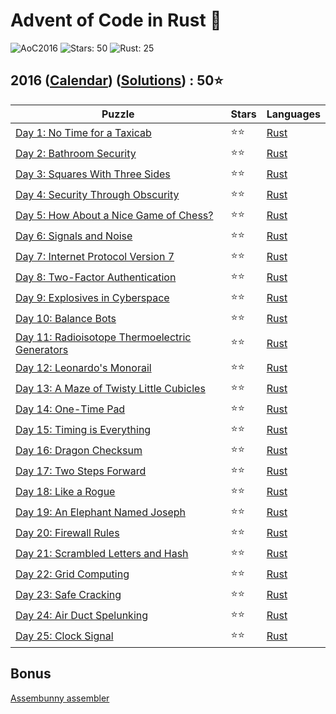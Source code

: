 # Advent of Code in Rust 🦀

![AoC2016](https://img.shields.io/badge/Advent_of_Code-2016-8A2BE2)
![Stars: 50](https://img.shields.io/badge/Stars-50⭐-blue)
![Rust: 25](https://img.shields.io/badge/Rust-25-cyan?logo=Rust)

## 2016 ([Calendar](https://adventofcode.com/2016)) ([Solutions](../2016/)) : 50⭐

Puzzle                                                                                 | Stars | Languages
-------------------------------------------------------------------------------------- | ----- | -----------
[Day 1: No Time for a Taxicab](https://adventofcode.com/2016/day/1)                    | ⭐⭐  | [Rust](../2016/day1/day1.rs)
[Day 2: Bathroom Security](https://adventofcode.com/2016/day/2)                        | ⭐⭐  | [Rust](../2016/day2/day2.rs)
[Day 3: Squares With Three Sides](https://adventofcode.com/2016/day/3)                 | ⭐⭐  | [Rust](../2016/day3/day3.rs)
[Day 4: Security Through Obscurity](https://adventofcode.com/2016/day/4)               | ⭐⭐  | [Rust](../2016/day4/day4.rs)
[Day 5: How About a Nice Game of Chess?](https://adventofcode.com/2016/day/5)          | ⭐⭐  | [Rust](../2016/day5/day5.rs)
[Day 6: Signals and Noise](https://adventofcode.com/2016/day/6)                        | ⭐⭐  | [Rust](../2016/day6/day6.rs)
[Day 7: Internet Protocol Version 7](https://adventofcode.com/2016/day/7)              | ⭐⭐  | [Rust](../2016/day7/day7.rs)
[Day 8: Two-Factor Authentication](https://adventofcode.com/2016/day/8)                | ⭐⭐  | [Rust](../2016/day8/day8.rs)
[Day 9: Explosives in Cyberspace](https://adventofcode.com/2016/day/9)                 | ⭐⭐  | [Rust](../2016/day9/day9.rs)
[Day 10: Balance Bots](https://adventofcode.com/2016/day/10)                           | ⭐⭐  | [Rust](../2016/day10/day10.rs)
[Day 11: Radioisotope Thermoelectric Generators](https://adventofcode.com/2016/day/11) | ⭐⭐  | [Rust](../2016/day11/day11.rs)
[Day 12: Leonardo's Monorail](https://adventofcode.com/2016/day/12)                    | ⭐⭐  | [Rust](../2016/day12/day12.rs)
[Day 13: A Maze of Twisty Little Cubicles](https://adventofcode.com/2016/day/13)       | ⭐⭐  | [Rust](../2016/day13/day13.rs)
[Day 14: One-Time Pad](https://adventofcode.com/2016/day/14)                           | ⭐⭐  | [Rust](../2016/day14/day14.rs)
[Day 15: Timing is Everything](https://adventofcode.com/2016/day/15)                   | ⭐⭐  | [Rust](../2016/day15/day15.rs)
[Day 16: Dragon Checksum](https://adventofcode.com/2016/day/16)                        | ⭐⭐  | [Rust](../2016/day16/day16.rs)
[Day 17: Two Steps Forward](https://adventofcode.com/2016/day/17)                      | ⭐⭐  | [Rust](../2016/day17/day17.rs)
[Day 18: Like a Rogue](https://adventofcode.com/2016/day/18)                           | ⭐⭐  | [Rust](../2016/day18/day18.rs)
[Day 19: An Elephant Named Joseph](https://adventofcode.com/2016/day/19)               | ⭐⭐  | [Rust](../2016/day19/day19.rs)
[Day 20: Firewall Rules](https://adventofcode.com/2016/day/20)                         | ⭐⭐  | [Rust](../2016/day20/day20.rs)
[Day 21: Scrambled Letters and Hash](https://adventofcode.com/2016/day/21)             | ⭐⭐  | [Rust](../2016/day21/day21.rs)
[Day 22: Grid Computing](https://adventofcode.com/2016/day/22)                         | ⭐⭐  | [Rust](../2016/day22/day22.rs)
[Day 23: Safe Cracking](https://adventofcode.com/2016/day/23)                          | ⭐⭐  | [Rust](../2016/day23/day23.rs)
[Day 24: Air Duct Spelunking](https://adventofcode.com/2016/day/24)                    | ⭐⭐  | [Rust](../2016/day24/day24.rs)
[Day 25: Clock Signal](https://adventofcode.com/2016/day/25)                           | ⭐⭐  | [Rust](../2016/day25/day25.rs)

## Bonus

[Assembunny assembler](../2016/assembunny/assembler/asm.py)
